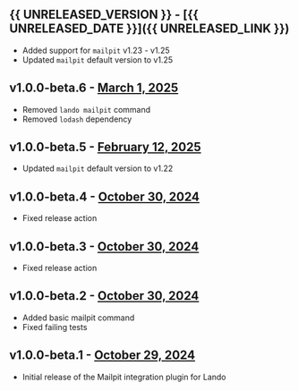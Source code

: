 ## {{ UNRELEASED_VERSION }} - [{{ UNRELEASED_DATE }}]({{ UNRELEASED_LINK }})

- Added support for `mailpit` v1.23 - v1.25
- Updated `mailpit` default version to v1.25

## v1.0.0-beta.6 - [March 1, 2025](https://github.com/lando/mailpit/releases/tag/v1.0.0-beta.6)

- Removed `lando mailpit` command
- Removed `lodash` dependency

## v1.0.0-beta.5 - [February 12, 2025](https://github.com/lando/mailpit/releases/tag/v1.0.0-beta.5)

- Updated `mailpit` default version to v1.22

## v1.0.0-beta.4 - [October 30, 2024](https://github.com/lando/mailpit/releases/tag/v1.0.0-beta.4)

- Fixed release action

## v1.0.0-beta.3 - [October 30, 2024](https://github.com/lando/mailpit/releases/tag/v1.0.0-beta.3)

- Fixed release action

## v1.0.0-beta.2 - [October 30, 2024](https://github.com/lando/mailpit/releases/tag/v1.0.0-beta.2)

- Added basic mailpit command
- Fixed failing tests

## v1.0.0-beta.1 - [October 29, 2024](https://github.com/lando/mailpit/releases/tag/v1.0.0-beta.1)

- Initial release of the Mailpit integration plugin for Lando
